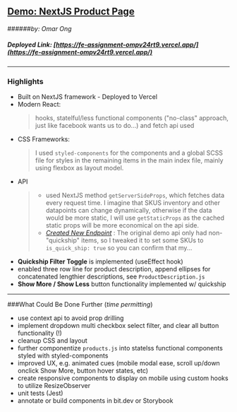 ## [Demo: NextJS Product Page](https://fe-assignment-ompv24rt9.vercel.app/)
######*by: Omar Ong*
##### Deployed Link: [https://fe-assignment-ompv24rt9.vercel.app/](https://fe-assignment-ompv24rt9.vercel.app/)

___
### Highlights

- Built on NextJS framework - Deployed to Vercel
- Modern React:
  >hooks, statelful/less functional components ("no-class" approach, just like facebook wants us to do...) and fetch api used
- CSS Frameworks: 
  >I used `styled-components` for the components and a global SCSS file for styles in the remaining items in the main index file, mainly using flexbox as layout model.  
- API
  > - used NextJS method `getServerSideProps`, which fetches data every request time. I imagine that SKUS inventory and other datapoints can change dynamically, otherwise if the data would be more static, I will use `getStaticProps` as the cached static props will be more economical on the api side. 
  > - *[Created New Endpoint](https://demo4893163.mockable.io/)* : The original demo api only had non-"quickship" items, so I tweaked it to set some SKUs to `is_quick_ship: true` so you can confirm that my...
- **Quickship Filter Toggle** is implemented (useEffect hook)
- enabled three row line for product description, append ellipses for concatenated lengthier descriptions, see `ProductDescription.js`
- **Show More / Show Less** button functionality implemented w/ quickship


---
###What Could Be Done Further (*time permitting*)

- use context api to avoid prop drilling
- implement dropdown multi checkbox select filter, and clear all button functionality (!)
- cleanup CSS and layout
- further componentize `products.js` into statelss functional components styled with styled-components
- improved UX, e.g. animated cues (mobile modal ease, scroll up/down onclick Show More, button hover states, etc)
- create responsive components to display on mobile using custom hooks to utilize ResizeObserver
- unit tests (Jest)
- annotate or build components in bit.dev or Storybook